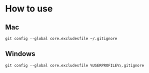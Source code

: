 # How to use

## Mac
    git config --global core.excludesfile ~/.gitignore

## Windows
    git config --global core.excludesfile %USERPROFILE%\.gitignore
